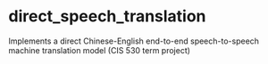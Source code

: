 # direct_speech_translation
Implements a direct Chinese-English end-to-end speech-to-speech machine translation model (CIS 530 term project)
